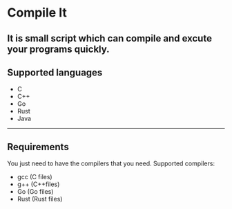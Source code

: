 # Compile It

It is small script which can compile and excute your programs quickly.
---
## Supported languages
* C
* C++
* Go
* Rust
* Java
---
## Requirements
You just need to have the compilers that you need.
Supported compilers:

- gcc (C files)
- g++ (C++files)
- Go (Go files)
- Rust (Rust files)